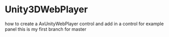 # Unity3DWebPlayer
how to create a AxUnityWebPlayer control and add in a control for example panel
this is my first branch for master
